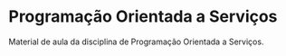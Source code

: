 # Programação Orientada a Serviços

Material de aula da disciplina de Programação Orientada a Serviços.
